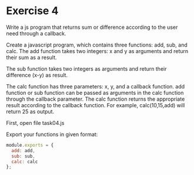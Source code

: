 # Exercise 4

Write a js program that returns sum or difference according to the user need through a callback.

Create a javascript program, which contains three functions: add, sub, and calc.
The add function takes two integers: x and y as arguments and return their sum as a result.

The sub function takes two integers as arguments and return their difference (x-y) as result.

The calc function has three parameters: x, y, and a callback function. 
add function or sub function can be passed as arguments in the calc function through the callback parameter.
 The calc function returns the appropriate result according to the callback function.
For example, calc(10,15,add) will return 25 as output.

First, open file task04.js

Export your functions in given format:

```js
module.exports = {
  add: add,
  sub: sub,
  calc: calc
};
```
